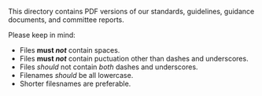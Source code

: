 This directory contains PDF versions of our standards, guidelines, guidance documents, and committee reports.

Please keep in mind:
- Files **must _not_** contain spaces.
- Files **must _not_** contain puctuation other than dashes and underscores.
- Files _should_ not contain _both_ dashes and underscores.
- Filenames _should_ be all lowercase.
- Shorter filesnames are preferable.

